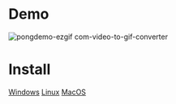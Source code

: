 # Demo

![pongdemo-ezgif com-video-to-gif-converter](https://github.com/dafraer/pong-game/assets/151201365/8fa0d480-6809-4f41-8870-7a3a909ad516)

# Install
[Windows](https://drive.google.com/drive/folders/1PUZL6_nUDyS01tMKJnO3OXPim9qGYaVj?usp=drive_link)
[Linux](https://drive.google.com/drive/folders/1lXKlkLWd82EqHmDSEx5no6sKplikDk47?usp=drive_link)
[MacOS](https://drive.google.com/drive/folders/1lXKlkLWd82EqHmDSEx5no6sKplikDk47?usp=drive_link)
